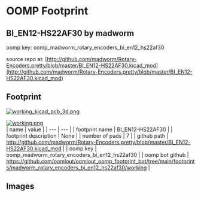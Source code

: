 # OOMP Footprint  
## BI_EN12-HS22AF30  by madworm  
  
oomp key: oomp_madworm_rotary_encoders_bi_en12_hs22af30  
  
source repo at: [http://github.com/madworm/Rotary-Encoders.pretty/blob/master/BI_EN12-HS22AF30.kicad_mod](http://github.com/madworm/Rotary-Encoders.pretty/blob/master/BI_EN12-HS22AF30.kicad_mod)  
## Footprint  
  
[![working_kicad_pcb_3d.png](working_kicad_pcb_3d_600.png)](working_kicad_pcb_3d.png)  
  
[![working.png](working_600.png)](working.png)  
| name | value | 
| --- | --- | 
| footprint name | BI_EN12-HS22AF30 | 
| footprint description | None | 
| number of pads | 7 | 
| github path | http://github.com/madworm/Rotary-Encoders.pretty/blob/master/BI_EN12-HS22AF30.kicad_mod | 
| oomp key | oomp_madworm_rotary_encoders_bi_en12_hs22af30 | 
| oomp bot github | https://github.com/oomlout/oomlout_oomp_footprint_bot/tree/main/footprints/madworm_rotary_encoders_bi_en12_hs22af30/working | 
## Images  
